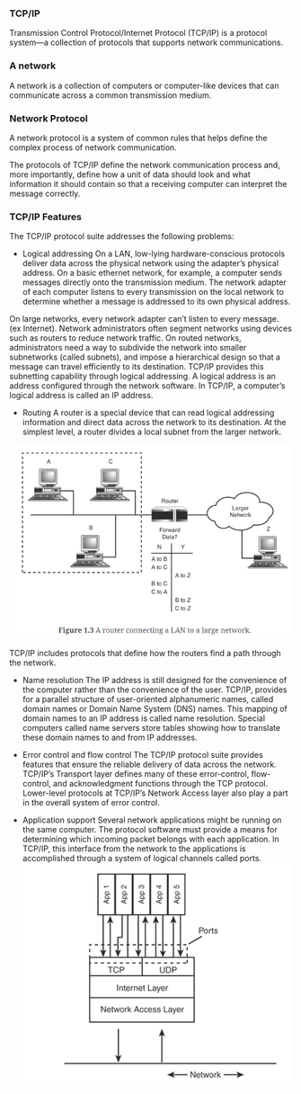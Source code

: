 ### TCP/IP
Transmission Control Protocol/Internet Protocol (TCP/IP) is a protocol system—a collection of protocols that supports network communications.

### A network
A network is a collection of computers or computer-like devices that can communicate across a common transmission medium.

### Network Protocol
A network protocol is a system of common rules that helps define the complex process of network communication.

The protocols of TCP/IP define the network communication process and, more importantly, define how a unit of data should look and what information it should contain so that a receiving computer can interpret the message correctly. 

### TCP/IP Features

The TCP/IP protocol suite addresses the following problems:

- Logical addressing
On a LAN, low-lying hardware-conscious protocols deliver data across the physical network using the adapter’s physical address. 
On a basic ethernet network, for example, a computer sends messages directly onto the transmission medium. The network adapter of each computer listens to every transmission on the local network to determine whether a message is addressed to its own physical address.

On large networks, every network adapter can’t listen to every message. (ex Internet).
Network administrators often segment networks using devices such as routers to reduce network traffic. On routed networks, administrators need a way to subdivide the network into smaller subnetworks (called subnets), and impose a hierarchical design so that a message can travel efficiently to its destination. TCP/IP provides this subnetting capability through logical addressing. A logical address is an address configured through the network software. In TCP/IP, a computer’s logical address is called an IP address. 

- Routing
A router is a special device that can read logical addressing information and direct data across the network to its destination.
At the simplest level, a router divides a local subnet from the larger network.

![router](/images/router.PNG "router")


TCP/IP includes protocols that define how the routers find a path through the network. 

- Name resolution
 The IP address is still designed for the convenience of the computer rather than the convenience of the user.
 TCP/IP, provides for a parallel structure of user-oriented alphanumeric names, called domain names or Domain Name System (DNS) names. 
 This mapping of domain names to an IP address is called name resolution. 
 Special computers called name servers store tables showing how to translate these domain names to and from IP addresses.

- Error control and flow control
The TCP/IP protocol suite provides features that ensure the reliable delivery of data across the network.
TCP/IP’s Transport layer defines many of these error-control, flow-control, and acknowledgment functions through the TCP protocol. 
Lower-level protocols at TCP/IP’s Network Access layer also play a part in the overall system of error control.

- Application support
Several network applications might be running on the same computer. The protocol software must provide a means for determining which incoming packet belongs with each application. In TCP/IP, this interface from the network to the applications is accomplished through a system of logical channels called ports.
![ports](/images/ports.png)
